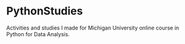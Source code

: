 # PythonStudies

Activities and studies I made for Michigan University online course in Python for Data Analysis.
